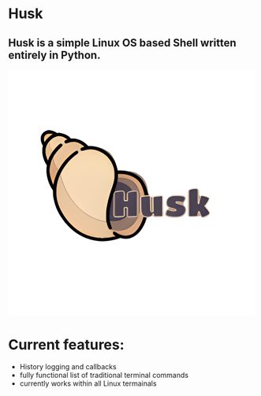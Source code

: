 
# Husk
## Husk is a simple Linux OS based Shell written entirely in Python.

![Logo](assets/HuskTransparent.png)
# Current features:
<ul>
<li>History logging and callbacks</li>
<li>fully functional list of traditional terminal commands</li>
<li>currently works within all Linux termainals</li>
</ul>
